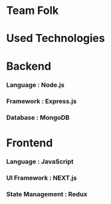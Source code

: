 # Team Folk


# Used Technologies

 # Backend

 ### Language : Node.js
 ### Framework : Express.js
 ### Database : MongoDB

# Frontend
 ### Language : JavaScript
 ### UI Framework : NEXT.js
 ### State Management : Redux
